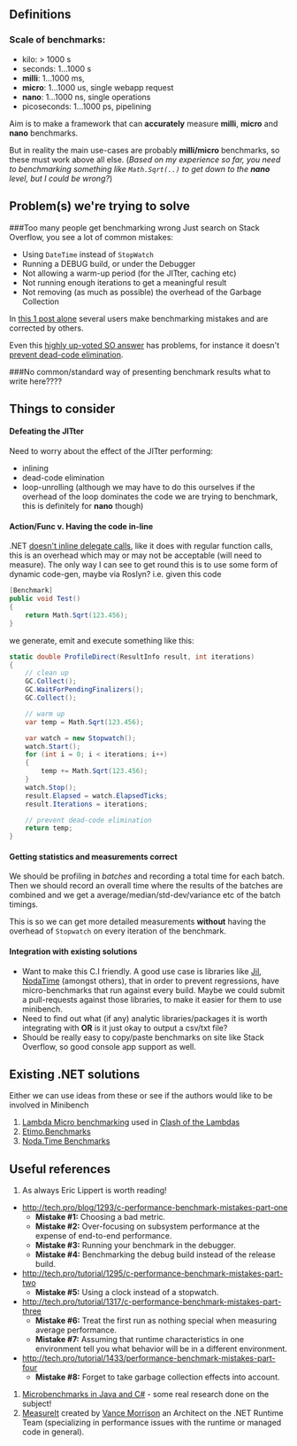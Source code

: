 ## Definitions

### Scale of benchmarks:

- kilo: > 1000 s
- seconds: 1…1000 s
- **milli**: 1…1000 ms, 
- **micro**: 1…1000 us, single webapp request
- **nano**: 1…1000 ns, single operations
- picoseconds: 1…1000 ps, pipelining

Aim is to make a framework that can **accurately** measure **milli**, **micro** and **nano** benchmarks. 

But in reality the main use-cases are probably **milli/micro** benchmarks, so these must work above all else. (*Based on my experience so far, you need to benchmarking something like `Math.Sqrt(..)` to get down to the **nano** level, but I could be wrong?*)

## Problem(s) we're trying to solve

###Too many people get benchmarking wrong
Just search on Stack Overflow, you see a lot of common mistakes:
 
- Using `DateTime` instead of `StopWatch`
- Running a DEBUG build, or under the Debugger
- Not allowing a warm-up period (for the JITter, caching etc)
- Not running enough iterations to get a meaningful result
- Not removing (as much as possible) the overhead of the Garbage Collection

In [this 1 post alone](http://stackoverflow.com/questions/10617681/unexpected-poor-performance-of-delegates-in-c-sharp) several users make benchmarking mistakes and are corrected by others.

Even this [highly up-voted SO answer](http://stackoverflow.com/questions/1047218/benchmarking-small-code-samples-in-c-can-this-implementation-be-improved/1048708#1048708) has problems, for instance it doesn't [prevent dead-code elimination](http://mattwarren.org/2014/09/19/the-art-of-benchmarking/).

###No common/standard way of presenting benchmark results
what to write here????

## Things to consider

#### Defeating the JITter
Need to worry about the effect of the JITter performing:
- inlining
- dead-code elimination
- loop-unrolling (although we may have to do this ourselves if the overhead of the loop dominates the code we are trying to benchmark, this is definitely for **nano** though)

#### Action/Func v. Having the code in-line
.NET [doesn't inline delegate calls](http://www.philosophicalgeek.com/2014/07/25/using-windbg-to-answer-implementation-questions-for-yourself-can-a-delegate-invocation-be-inlined/), like it does with regular function calls, this is an overhead which may or may not be acceptable (will need to measure). The only way I can see to get round this is to use some form of dynamic code-gen, maybe via Roslyn? i.e. given this code

``` csharp
[Benchmark]
public void Test()
{
    return Math.Sqrt(123.456);
}
```

we generate, emit and execute something like this:

``` csharp
static double ProfileDirect(ResultInfo result, int iterations)
{
	// clean up
	GC.Collect();
	GC.WaitForPendingFinalizers();
	GC.Collect();

	// warm up
	var temp = Math.Sqrt(123.456);

	var watch = new Stopwatch();
	watch.Start();
	for (int i = 0; i < iterations; i++)
	{
		temp += Math.Sqrt(123.456);
	}
	watch.Stop();	
    result.Elapsed = watch.ElapsedTicks;
    result.Iterations = iterations;

    // prevent dead-code elimination
	return temp;
}

```

#### Getting statistics and measurements correct
We should be profiling in *batches* and recording a total time for each batch. Then we should record an overall time where the results of the batches are combined and we get a average/median/std-dev/variance etc of the batch timings. 

This is so we can get more detailed measurements **without** having the overhead of `Stopwatch` on every iteration of the benchmark.

#### Integration with existing solutions
- Want to make this C.I friendly. A good use case is libraries like [Jil](https://github.com/kevin-montrose/Jil), [NodaTime](https://code.google.com/p/noda-time/source) (amongst others), that in order to prevent regressions, have micro-benchmarks that run against every build. Maybe we could submit a pull-requests against those libraries, to make it easier for them to use minibench.
- Need to find out what (if any) analytic libraries/packages it is worth integrating with **OR** is it just okay to output a csv/txt file?
- Should be really easy to copy/paste benchmarks on site like Stack Overflow, so good console app support as well.

## Existing .NET solutions

Either we can use ideas from these or see if the authors would like to be involved in Minibench

1. [Lambda Micro benchmarking](https://github.com/biboudis/LambdaMicrobenchmarking) used in [Clash of the Lambdas](http://biboudis.github.io/clashofthelambdas/)
2. [Etimo.Benchmarks](http://etimo.se/blog/etimo-benchmarks-lightweight-net-benchmark-tool/)
3. [Noda.Time Benchmarks](https://code.google.com/p/noda-time/source/browse/#hg%2Fsrc%2FNodaTime.Benchmarks)

## Useful references

1. As always Eric Lippert is worth reading!
 - http://tech.pro/blog/1293/c-performance-benchmark-mistakes-part-one
    - **Mistake #1:** Choosing a bad metric.
    - **Mistake #2:** Over-focusing on subsystem performance at the expense of end-to-end performance.
    - **Mistake #3:** Running your benchmark in the debugger.
    - **Mistake #4:** Benchmarking the debug build instead of the release build.
 - http://tech.pro/tutorial/1295/c-performance-benchmark-mistakes-part-two
    - **Mistake #5:** Using a clock instead of a stopwatch.
 - http://tech.pro/tutorial/1317/c-performance-benchmark-mistakes-part-three
    - **Mistake #6:** Treat the first run as nothing special when measuring average performance.
    - **Mistake #7:** Assuming that runtime characteristics in one environment tell you what behavior will be in a different environment.
 - http://tech.pro/tutorial/1433/performance-benchmark-mistakes-part-four
    - **Mistake #8:** Forget to take garbage collection effects into account.
1. [Microbenchmarks in Java and C#](http://www.itu.dk/people/sestoft/papers/benchmarking.pdf) - some real research done on the subject!
1. [MeasureIt](http://measureitdotnet.codeplex.com/) created by [Vance Morrison](http://blogs.msdn.com/b/vancem/archive/2009/02/06/measureit-update-tool-for-doing-microbenchmarks.aspx) an Architect on the .NET Runtime Team (specializing in performance issues with the runtime or managed code in general).

